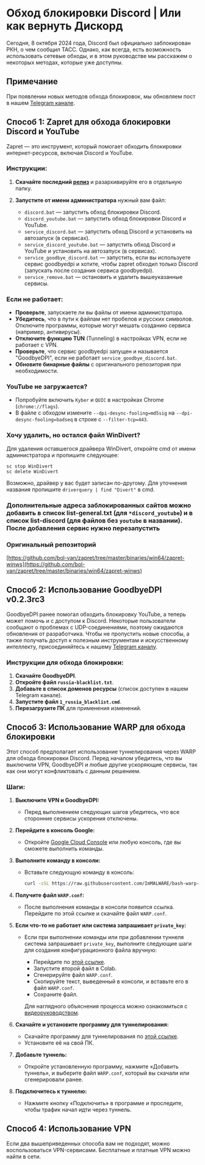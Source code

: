 # Обход блокировки Discord | Или как вернуть Дискорд

Сегодня, 8 октября 2024 года, Discord был официально заблокирован РКН, о чем сообщил ТАСС. Однако, как всегда, есть возможность использовать сетевые обходы, и в этом руководстве мы расскажем о некоторых методах, которые уже доступны.

## Примечание

При появлении новых методов обхода блокировок, мы обновляем пост в нашем [Telegram канале](https://t.me/OZ_ITPQ).

## Способ 1: Zapret для обхода блокировки Discord и YouTube

Zapret — это инструмент, который помогает обходить блокировки интернет-ресурсов, включая Discord и YouTube.

### Инструкции:

1. **Скачайте последний [релиз](https://github.com/AikenOZ/fixdiscord/releases/tag/1.1.1)** и разархивируйте его в отдельную папку.

2. **Запустите от имени администратора** нужный вам файл:
   - `discord.bat` — запустить обход блокировки Discord.
   - `discord_youtube.bat` — запустить обход блокировки Discord и YouTube.
   - `service_discord.bat` — запустить обход Discord и установить на автозапуск (в сервисах).
   - `service_discord_youtube.bat` — запустить обход Discord и YouTube и установить на автозапуск (в сервисах).
   - `service_goodbye_discord.bat` — запустить, если вы используете сервис goodbyedpi и хотите, чтобы zapret обходил только Discord (запускать после создания сервиса goodbyedpi).
   - `service_remove.bat` — остановить и удалить вышеуказанные сервисы.

### Если не работает:

- **Проверьте**, запускаете ли вы файлы от имени администратора.
- **Убедитесь**, что в пути к файлам нет пробелов и русских символов. Отключите программы, которые могут мешать созданию сервиса (например, антивирусы).
- **Отключите функцию TUN** (Tunneling) в настройках VPN, если не работает с VPN.
- **Проверьте**, что сервис goodbyedpi запущен и называется "GoodbyeDPI", если не работает `service_goodbye_discord.bat`.
- **Обновите бинарные файлы** с оригинального репозитория при необходимости.

### YouTube не загружается?

- Попробуйте включить `Kyber` и `QUIC` в настройках Chrome (`chrome://flags`).
- В файле с обходом измените `--dpi-desync-fooling=md5sig` на `--dpi-desync-fooling=badseq` в строке с `--filter-tcp=443`.

### Хочу удалить, но остался файл WinDivert?
Для удаления оставшегося драйвера WinDivert, откройте cmd от имени администратора и пропишите следующее:
```
sc stop WinDivert
sc delete WinDivert
```
Возможно, драйвер у вас будет записан по-другому. Для уточнения названия пропишите `driverquery | find "Divert"` в cmd.

### Дополнительные адреса заблокированных сайтов можно добавить в список list-general.txt (для `*discord_youtube`) и в список list-discord (для файлов без `youtube` в названии). После добавления сервис нужно перезапустить

### Оригинальный репозиторий

[https://github.com/bol-van/zapret/tree/master/binaries/win64/zapret-winws](https://github.com/bol-van/zapret/tree/master/binaries/win64/zapret-winws)

## Способ 2: Использование GoodbyeDPI v0.2.3rc3

GoodbyeDPI ранее помогал обходить блокировку YouTube, а теперь может помочь и с доступом к Discord. Некоторые пользователи сообщают о проблемах с UDP-соединениями, поэтому ожидаются обновления от разработчика. Чтобы не пропустить новые способы, а также получать доступ к полезным инструментам и искусственному интеллекту, присоединяйтесь к нашему [Telegram каналу](https://t.me/OZ_ITPQ).

### Инструкции для обхода блокировки:
1. **Скачайте GoodbyeDPI**.
2. **Откройте файл `russia-blacklist.txt`**.
3. **Добавьте в список доменов ресурсы** (список доступен в нашем Telegram канале).
4. **Запустите файл `1_russia_blacklist.cmd`**.
5. **Перезагрузите ПК** для применения изменений.

## Способ 3: Использование WARP для обхода блокировки

Этот способ предполагает использование туннелирования через WARP для обхода блокировки Discord. Перед началом убедитесь, что вы выключили VPN, GoodbyeDPI и любые другие ускоряющие сервисы, так как они могут конфликтовать с данным решением.

### Шаги:

1. **Выключите VPN и GoodbyeDPI:**
   - Перед выполнением следующих шагов убедитесь, что все сторонние сервисы ускорения отключены.

2. **Перейдите в консоль Google:**
   - Откройте [Google Cloud Console](https://console.cloud.google.com/) или любую консоль, где вы сможете выполнить команды.

3. **Выполните команду в консоли:**
   - Вставьте следующую команду в консоль:
     ```bash
     curl -sSL https://raw.githubusercontent.com/ImMALWARE/bash-warp-generator/main/warp_generator.sh | bash
     ```

4. **Получите файл `WARP.conf`:**
   - После выполнения команды в консоли появится ссылка. Перейдите по этой ссылке и скачайте файл `WARP.conf`.

5. **Если что-то не работает или система запрашивает `private_key`:**
   - Если при выполнении команды или при добавлении туннеля система запрашивает `private_key`, выполните следующие шаги для создания конфигурационного файла вручную:
     - Перейдите по [этой ссылке](https://colab.research.google.com/drive/1rmeqQvUlSJfgGK1NYpBMOwQdwi_Xk924?usp=sharing).
     - Запустите второй файл в Colab.
     - Сгенерируйте файл `WARP.conf`.
     - Скопируйте текст, выведенный в консоли, и вставьте его в файл `WARP.conf`.
     - Сохраните файл.

     Для наглядного объяснения процесса можно ознакомиться с [видеоруководством](https://www.youtube.com/watch?v=SEkjrvmionE).

6. **Скачайте и установите программу для туннелирования:**
   - Скачайте программу для туннелирования по [этой ссылке](https://developers.cloudflare.com/warp-client/).
   - Установите её на свой ПК.

7. **Добавьте туннель:**
   - Откройте установленную программу, нажмите «Добавить туннель», и выберите файл `WARP.conf`, который вы скачали или сгенерировали ранее.

8. **Подключитесь к туннелю:**
   - Нажмите кнопку «Подключить» в программе и проследите, чтобы трафик начал идти через туннель.

## Способ 4: Использование VPN

Если два вышеприведенных способа вам не подходят, можно воспользоваться VPN-сервисами. Бесплатные и платные VPN можно найти в сети.
